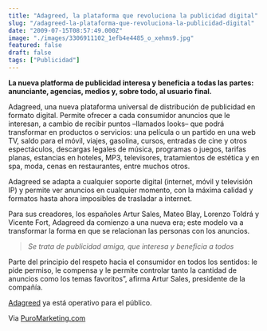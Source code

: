 ```yaml
---
title: "Adagreed, la plataforma que revoluciona la publicidad digital"
slug: "/adagreed-la-plataforma-que-revoluciona-la-publicidad-digital"
date: "2009-07-15T08:57:49.000Z"
image: "./images/3306911102_1efb4e4485_o_xehms9.jpg"
featured: false
draft: false
tags: ["Publicidad"]
---
```



**La nueva platforma de publicidad interesa y beneficia a todas las partes: anunciante, agencias, medios y, sobre todo, al usuario final.**

Adagreed, una nueva plataforma universal de distribución de publicidad en formato digital. Permite ofrecer a cada consumidor anuncios que le interesan, a cambio de recibir puntos –llamados looks– que podrá transformar en productos o servicios: una película o un partido en una web TV, saldo para el móvil, viajes, gasolina, cursos, entradas de cine y otros espectáculos, descargas legales de música, programas o juegos, tarifas planas, estancias en hoteles, MP3, televisores, tratamientos de estética y en spa, moda, cenas en restaurantes, entre muchos otros.

Adagreed se adapta a cualquier soporte digital (internet, móvil y televisión IP) y permite ver anuncios en cualquier momento, con la máxima calidad y formatos hasta ahora imposibles de trasladar a internet.

Para sus creadores, los españoles Artur Sales, Mateo Blay, Lorenzo Toldrá y Vicente Fort, Adagreed da comienzo a una nueva era; este modelo va a transformar la forma en que se relacionan las personas con los anuncios.

> *Se trata de publicidad amiga, que interesa y beneficia a todos*

Parte del principio del respeto hacia el consumidor en todos los sentidos: le pide permiso, le compensa y le permite controlar tanto la cantidad de anuncios como los temas favoritos”, afirma Artur Sales, presidente de la compañía.

[Adagreed](http://www.adagreed.com/) ya está operativo para el público.

Via [PuroMarketing.com](http://www.puromarketing.com/25/5678/nace-adagreed-plataforma-que-revoluciona-publicidad-digital-para-siempre.html)



